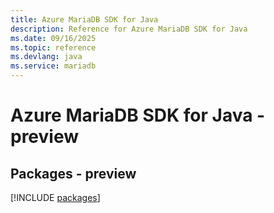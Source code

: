 ```yaml
---
title: Azure MariaDB SDK for Java
description: Reference for Azure MariaDB SDK for Java
ms.date: 09/16/2025
ms.topic: reference
ms.devlang: java
ms.service: mariadb
---
```

# Azure MariaDB SDK for Java - preview
## Packages - preview
[!INCLUDE [packages](mariadb-index.md)]